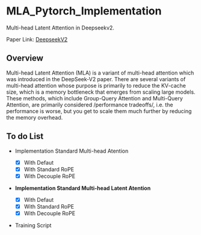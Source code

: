 # MLA_Pytorch_Implementation

Multi-head Latent Attention in Deepseekv2.

Paper Link: [DeepseekV2](https://arxiv.org/pdf/2405.04434)

## Overview

Multi-head Latent Attention (MLA) is a variant of multi-head attention which was introduced in the DeepSeek-V2 paper. There are several variants of multi-head attention whose purpose is primarily to reduce the KV-cache size, which is a memory bottleneck that emerges from scaling large models. These methods, which include Group-Query Attention and Multi-Query Attention, are primarily considered /performance tradeoffs/, i.e. the performance is worse, but you get to scale them much further by reducing the memory overhead.

## To do List

- Implementation Standard Multi-head Atention

  - [x] With Defaut
  - [x] With Standard RoPE
  - [x] With Decouple RoPE

- **Implementation Standard Multi-head Latent Atention**

  - [x] With Defaut
  - [x] With Standard RoPE
  - [x] With Decouple RoPE

- Training Script

